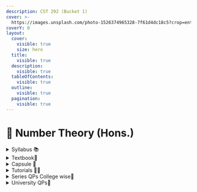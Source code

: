 ```yaml
---
description: CST 292 (Bucket 1)
cover: >-
  https://images.unsplash.com/photo-1526374965328-7f61d4dc18c5?crop=entropy&cs=srgb&fm=jpg&ixid=M3wxOTcwMjR8MHwxfHNlYXJjaHwyfHxjeWJlcnNlY3VyaXR5JTIwbnVtYmVyc3xlbnwwfHx8fDE3MTU4NTI0NDl8MA&ixlib=rb-4.0.3&q=85
coverY: 0
layout:
  cover:
    visible: true
    size: hero
  title:
    visible: true
  description:
    visible: true
  tableOfContents:
    visible: true
  outline:
    visible: true
  pagination:
    visible: true
---
```


# 🔐 Number Theory (Hons.)

<details>

<summary>Syllabus 📚</summary>

[CST 292](https://drive.google.com/file/d/1CIfR7f2aFaKSYOkxYuEOKTnA4-vCbEH4/view?usp=drive\_link)👈

</details>

<details>

<summary>Textbook📖</summary>

[Number Theory Textbooks](https://drive.google.com/drive/folders/1fI-cH3kxSOEVfVA33ueX61LrPg5-pohV?usp=drive\_link) 👈

</details>

<details>

<summary>Capsule 💊</summary>

[Number Theory Short Notes](https://drive.google.com/drive/folders/19epeIg4FMv0_j6xkvA0dHUySnjMgYtcq?usp=drive_link) 👈

</details>

<details>

<summary>Tutorials 🧑‍🏫</summary>

[Number Theory Useful Links](https://docs.google.com/document/d/1lYDXz2cDPbSQzaYsaDwx8a7PDdlaS7Zt50MwwRwsFco/edit?usp=drive\_link) 👈

</details>

<details>

<summary>Series QPs College wise📃</summary>

[Number Theory Series QPs](https://drive.google.com/drive/folders/1hMrVEDSbMOEWOSXIh7473eMS0aDfTLOQ?usp=drive\_link) 👈

</details>

<details>

<summary>University QPs📄</summary>

[Number Theory PYQs](https://drive.google.com/drive/folders/1rX3HrjkMnxl1\_M-Lm6BAz4GNyu0E34bn?usp=drive\_link) 👈

</details>
